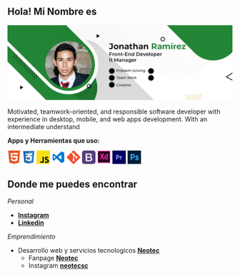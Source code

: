 
##  Hola! Mi Nombre es 

![](https://raw.githubusercontent.com/jnramirez95/jnramirez95/main/img/1.jpeg)
<!-- ![](https://raw.githubusercontent.com/jnramirez95/jnramirez95/main/img/1.jpeg) -->

Motivated, teamwork-oriented, and responsible software developer with experience in desktop, mobile, and web apps development. With an intermediate understand

**Apps y Herramientas que uso:**  

<code><img height="30" src="https://raw.githubusercontent.com/jnramirez95/jnramirez95/main/img/Html.png"></code>
<code><img height="30" src="https://raw.githubusercontent.com/jnramirez95/jnramirez95/main/img/Css.png"></code>
<code><img height="30" src="https://raw.githubusercontent.com/jnramirez95/jnramirez95/main/img/Js.png"></code>
<code><img height="30" src="https://raw.githubusercontent.com/jnramirez95/jnramirez95/main/img/Visual.png"></code>
<code><img height="30" src="https://raw.githubusercontent.com/jnramirez95/jnramirez95/main/img/Git.png"></code>
<code><img height="30" src="https://raw.githubusercontent.com/jnramirez95/jnramirez95/main/img/Bootstrap.png"></code>
<code><img height="30" src="https://raw.githubusercontent.com/jnramirez95/jnramirez95/main/img/Xd.png"></code>
<code><img height="30" src="https://raw.githubusercontent.com/jnramirez95/jnramirez95/main/img/Premiere.png"></code>
<code><img height="30" src="https://raw.githubusercontent.com/jnramirez95/jnramirez95/main/img/Photoshop.png"></code>

## Donde me puedes encontrar

_Personal_
* **[Instagram](https://www.instagram.com/ramirezjona/)**
* **[Linkedin](https://www.linkedin.com/in/jonathan-ramirez-b21b8b171/)**

_Emprendimiento_
* Desarrollo web y servicios tecnologicos **[Neotec](https://www.facebook.com/neotecsc)**
  + Fanpage **[Neotec](https://www.instagram.com/neotecsc/)**
  + Instagram **[neotecsc](https://www.instagram.com/neotecsc/)**

